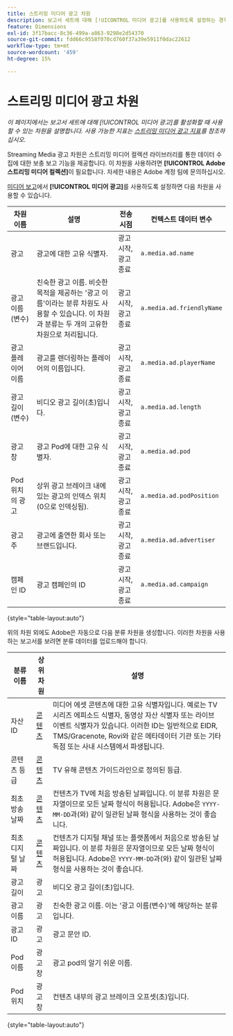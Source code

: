 ```yaml
---
title: 스트리밍 미디어 광고 차원
description: 보고서 세트에 대해 [!UICONTROL 미디어 광고]를 사용하도록 설정하는 경우 사용할 수 있는 차원입니다.
feature: Dimensions
exl-id: 3f17bacc-8c36-499a-a863-9298e2d54370
source-git-commit: fdd66c9558f070cd760f37a39e5911f0dac22612
workflow-type: tm+mt
source-wordcount: '459'
ht-degree: 15%

---
```


# 스트리밍 미디어 광고 차원

*이 페이지에서는 보고서 세트에 대해 [!UICONTROL 미디어 광고]를 활성화할 때 사용할 수 있는 차원을 설명합니다. 사용 가능한 지표는 [스트리밍 미디어 광고 지표](../metrics/sm-ads.md)를 참조하십시오.*

Streaming Media 광고 차원은 스트리밍 미디어 컬렉션 라이브러리를 통한 데이터 수집에 대한 보충 보고 기능을 제공합니다. 이 차원을 사용하려면 **[!UICONTROL Adobe 스트리밍 미디어 컬렉션]**&#x200B;이 필요합니다. 자세한 내용은 Adobe 계정 팀에 문의하십시오.

[미디어 보고](/help/admin/admin/c-manage-report-suites/c-edit-report-suites/media-management.md)에서 **[!UICONTROL 미디어 광고]**&#x200B;를 사용하도록 설정하면 다음 차원을 사용할 수 있습니다.

| 차원 이름 | 설명 | 전송 시점 | 컨텍스트 데이터 변수 |
| --- | --- | --- | --- |
| 광고 | 광고에 대한 고유 식별자. | 광고 시작, 광고 종료 | `a.media.ad.name` |
| 광고 이름(변수) | 친숙한 광고 이름. 비슷한 목적을 제공하는 &#39;광고 이름&#39;이라는 분류 차원도 사용할 수 있습니다. 이 차원과 분류는 두 개의 고유한 차원으로 처리됩니다. | 광고 시작, 광고 종료 | `a.media.ad.friendlyName` |
| 광고 플레이어 이름 | 광고를 렌더링하는 플레이어의 이름입니다. | 광고 시작, 광고 종료 | `a.media.ad.playerName` |
| 광고 길이(변수) | 비디오 광고 길이(초)입니다. | 광고 시작, 광고 종료 | `a.media.ad.length` |
| 광고 창 | 광고 Pod에 대한 고유 식별자. | 광고 시작, 광고 종료 | `a.media.ad.pod` |
| Pod 위치의 광고 | 상위 광고 브레이크 내에 있는 광고의 인덱스 위치(0으로 인덱싱됨). | 광고 시작, 광고 종료 | `a.media.ad.podPosition` |
| 광고주 | 광고에 출연한 회사 또는 브랜드입니다. | 광고 시작, 광고 종료 | `a.media.ad.advertiser` |
| 캠페인 ID | 광고 캠페인의 ID | 광고 시작, 광고 종료 | `a.media.ad.campaign` |

{style="table-layout:auto"}

위의 차원 외에도 Adobe은 자동으로 다음 분류 차원을 생성합니다. 이러한 차원을 사용하는 보고서를 보려면 분류 데이터를 업로드해야 합니다.

| 분류 이름 | 상위 차원 | 설명 |
| --- | --- | --- |
| 자산 ID | [콘텐츠](sm-core.md) | 미디어 에셋 콘텐츠에 대한 고유 식별자입니다. 예로는 TV 시리즈 에피소드 식별자, 동영상 자산 식별자 또는 라이브 이벤트 식별자가 있습니다. 이러한 ID는 일반적으로 EIDR, TMS/Gracenote, Rovi와 같은 메타데이터 기관 또는 기타 독점 또는 사내 시스템에서 파생됩니다. |
| 콘텐츠 등급 | [콘텐츠](sm-core.md) | TV 유해 콘텐츠 가이드라인으로 정의된 등급. |
| 최초 방송 날짜 | [콘텐츠](sm-core.md) | 컨텐츠가 TV에 처음 방송된 날짜입니다. 이 분류 차원은 문자열이므로 모든 날짜 형식이 허용됩니다. Adobe은 `YYYY-MM-DD`과(와) 같이 일관된 날짜 형식을 사용하는 것이 좋습니다. |
| 최초 디지털 날짜 | [콘텐츠](sm-core.md) | 컨텐츠가 디지털 채널 또는 플랫폼에서 처음으로 방송된 날짜입니다. 이 분류 차원은 문자열이므로 모든 날짜 형식이 허용됩니다. Adobe은 `YYYY-MM-DD`과(와) 같이 일관된 날짜 형식을 사용하는 것이 좋습니다. |
| 광고 길이 | 광고 | 비디오 광고 길이(초)입니다. |
| 광고 이름 | 광고 | 친숙한 광고 이름. 이는 &#39;광고 이름(변수)&#39;에 해당하는 분류입니다. |
| 광고 ID | 광고 | 광고 문안 ID. |
| Pod 이름 | 광고 창 | 광고 pod의 알기 쉬운 이름. |
| Pod 위치 | 광고 창 | 컨텐츠 내부의 광고 브레이크 오프셋(초)입니다. |

{style="table-layout:auto"}
